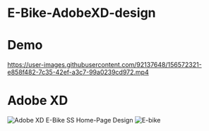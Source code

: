 # E-Bike-AdobeXD-design
# Demo
https://user-images.githubusercontent.com/92137648/156572321-e858f482-7c35-42ef-a3c7-99a0239cd972.mp4
# Adobe XD 
![Adobe XD E-Bike SS](https://user-images.githubusercontent.com/92137648/156572465-f3e5d6c6-78e7-4dbb-9a11-3fc9fb54980d.PNG)
Home-Page Design
![E-bike](https://user-images.githubusercontent.com/92137648/156572506-ad1a5b6b-b150-4ea9-b0e7-e4f5b17eb5a4.PNG)
